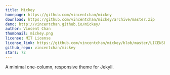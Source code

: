 ```yaml
---
title: Mickey
homepage: https://github.com/vincentchan/mickey
download: https://github.com/vincentchan/mickey/archive/master.zip
demo: http://vincentchan.github.io/mickey/
author: Vincent Chan
thumbnail: mickey.png
license: MIT License
license_link: https://github.com/vincentchan/mickey/blob/master/LICENSE.md
github_repo: vincentchan/mickey
stars: 72
---
```


A minimal one-column, responsive theme for Jekyll.
